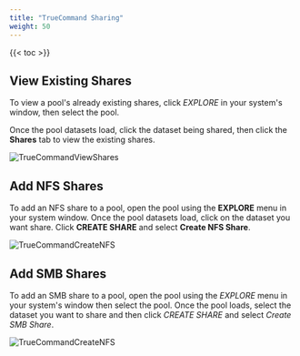 ```yaml
---
title: "TrueCommand Sharing"
weight: 50
---
```


{{< toc >}}

## View Existing Shares

To view a pool's already existing shares, click *EXPLORE* in your system's window, then select the pool.

Once the pool datasets load, click the dataset being shared, then click the **Shares** tab to view the existing shares.


![TrueCommandViewShares](/images/TrueCommand/2.2/TC_22_ViewShares.png "View a Share")

## Add NFS Shares

To add an NFS share to a pool, open the pool using the **EXPLORE** menu in your system window. Once the pool datasets load, click on the dataset you want share. Click **CREATE SHARE** and select **Create NFS Share**.


![TrueCommandCreateNFS](/images/TrueCommand/2.2/TC22addnfsshare.png "Create NFS Share")


## Add SMB Shares

To add an SMB share to a pool, open the pool using the *EXPLORE* menu in your system's window then select the pool. Once the pool loads, select the dataset you want to share and then click *CREATE SHARE* and select *Create SMB Share*.

![TrueCommandCreateNFS](/images/TrueCommand/2.2/tc22addsmbshare.png "Create SMB Share")
